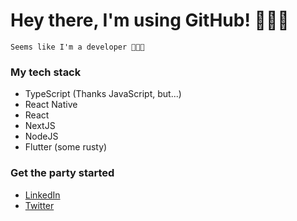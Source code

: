 # Hey there, I'm using GitHub! 🙋🏻‍♂️

```Seems like I'm a developer 👨🏻‍💻```

### My tech stack
* TypeScript (Thanks JavaScript, but...)
* React Native
* React 
* NextJS
* NodeJS
* Flutter (some rusty)

### Get the party started
* [LinkedIn](https://linkedin.com/in/nicolascavallin)
* [Twitter](https://twitter.com/nicolascavallin)
